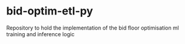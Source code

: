 # bid-optim-etl-py
Repository to hold the implementation of the bid floor optimisation ml training and inference logic
